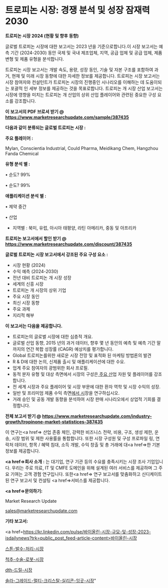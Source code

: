 # 트로피논 시장: 경쟁 분석 및 성장 잠재력 2030

<strong>트로피논 시장 2024 (현황 및 향후 동향)</strong>

글로벌 트로피논 시장에 대한 보고서는 2023 년을 기준으로합니다.이 시장 보고서는 예측 기간 (2024-2030) 동안 국제 및 국내 제조업체, 지역, 공급 업체 및 공급 업체, 제품 변형 및 제품 유형을 분석합니다.

트로피논 시장 보고서는 개발 속도, 용량, 성장 동인, 기술 및 자본 구조를 포함하여 과거, 현재 및 미래 시장 동향에 대한 자세한 정보를 제공합니다. 트로피논 시장 보고서는 시장 참여자와 컨설턴트가 트로피논 시장의 진행중인 시나리오를 이해하는 데 도움이되는 포괄적 인 세부 정보를 제공하는 것을 목표로합니다. 트로피논 개 시장 산업 보고서는 시장에 영향을 미치는 트로피논 개 산업의 상위 산업 플레이어와 관련된 중요한 구성 요소를 강조합니다.



<strong>이 보고서의 PDF 브로셔 받기 @ <a href=https://www.marketresearchupdate.com/sample/387435>https://www.marketresearchupdate.com/sample/387435</a></strong>



<strong>다음과 같이 분류되는 글로벌 트로피논 시장 :</strong>



<strong>주요 플레이어 :</strong>

Mylan, Conscientia Industrial, Could Pharma, Meidikang Chem, Hangzhou Fanda Chemical



<strong>유형 분석 별 :</strong>

• 순도? 99%

• 순도? 99%



<strong>애플리케이션 분석 별 :</strong>

• 제약 중간

• 산업

<ul>
  <li>지역별 : 북미, 유럽, 아시아 태평양, 라틴 아메리카, 중동 및 아프리카</li>
</ul>


<strong>트로피논 보고서에서 할인 받기 @ <a href=https://www.marketresearchupdate.com/discount/387435>https://www.marketresearchupdate.com/discount/387435</a></strong>



<strong>글로벌 트로피논 시장 보고서에서 강조된 주요 구성 요소 :</strong>
<ul>
  <li>시장 현황 (2024)</li>
  <li>수익 예측 (2024-2030)</li>
  <li>전년 대비 트로피논 개 시장 성장</li>
  <li>세계의 신흥 시장</li>
  <li>트로피논 개 시장의 상위 기업</li>
  <li>주요 시장 동인</li>
  <li>최신 시장 동향</li>
  <li>주요 과제</li>
  <li>지리적 해부</li>
</ul>


<strong>이 보고서는 다음을 제공합니다.</strong>
<ul>
  <li>트로피논의 글로벌 시장에 대한 심층적 개요.</li>
  <li>글로벌 산업 동향, 2015 년의 과거 데이터, 향후 몇 년 동안의 예측 및 예측 기간 말까지의 연간 복합 성장률 (CAGR) 예상치를 평가합니다.</li>
  <li>Global 트로피논를위한 새로운 시장 전망 및 표적화 된 마케팅 방법론의 발견</li>
  <li>R &amp; D에 대한 논의, 신제품 출시 및 애플리케이션에 대한 수요.</li>
  <li>업계 주요 참여자의 광범위한 회사 프로필.</li>
  <li>동적 분자 유형 및 대상 측면에서 시장의 구성은<a href=> 주요 산</a>업 자원 및 플레이어를 강조합니다.</li>
  <li>전 세계 시장과 주요 플레이어 및 시장 부문에 대한 환자 역학 및 시장 수익의 성장.</li>
  <li>일반 및 프리미엄 제품 수익 측면<a href=>에서 시</a>장을 연구하십시오.</li>
  <li>거래 승인 및 공동 개발 동향을 분석하여 시장 판매 시나리오에서 상업적 기회를 결정합니다.</li>
</ul>



<strong>전체 보고서 받기 @ <a href=https://www.marketresearchupdate.com/industry-growth/tropinone-market-statistices-387435>https://www.marketresearchupdate.com/industry-growth/tropinone-market-statistices-387435</a></strong>

이 연구는<a href=> 산업 존중</a> 체인, 강력한 비즈니스 전략, 비용, 구조, 생성 제한, 운송, 시장 범위 및 제한 사용률을 통합합니다. 또한 시장 구성원 및 구성 프로파일 링, 연락처 데이터, 항목 / 혜택 침대, 소득 개발, 수익 창출 및 총 거래에 대<a href=>한 기본 </a>정보를 제공합니다.



<strong><a href=>회사 소</a>개 :</strong>
는 대기업, 연구 기관 등의 수요를 충족시키는 시장 조사 기업입니다. 우리는 주로 의료, IT 및 CMFE 도메인을 위해 설계된 여러 서비스를 제공하며 그 주요 기여는 고객 경험 연구입니다. 또한<a href=> 연구 보</a>고서를 맞춤화하고 신디케이트 된 연구 보고서 및 컨설팅 <a href=>서비스</a>를 제공합니다.



<strong><a href=>문의하기:</a></strong>

Market Research Update

sales@marketresearchupdate.com



<strong>기타 보고서:</strong>

<a href=https://kr.linkedin.com/pulse/바이올린-시장-규모-및-성장-2023-isdailynews?trk=public_post_feed-article-content>바이올린-시장</a>

<a href=https://www.linkedin.com/pulse/스톤-발수-처리-시장-경쟁-분석-및-성장-잠재력-2029-analytics-alchemy-360-analysis/>스톤-발수-처리-시장</a>

<a href=https://www.linkedin.com/pulse/척추-수술-로봇-시장-동향-및-성장-전망-analytics-alchemy-360-analysis-1bm9f/>척추-수술-로봇-시장</a>

<a href=https://www.linkedin.com/pulse/dth-드릴-시장-현재-및-미래-성장-2029-isdailynews-jpi4f/>dth-드릴-시장</a>

<a href=https://www.linkedin.com/pulse/솔라-그레이드-멀티-크리스탈-실리콘-잉곳-시장-규모-및-성장-2023-itacf/>솔라-그레이드-멀티-크리스탈-실리콘-잉곳-시장</a>"
